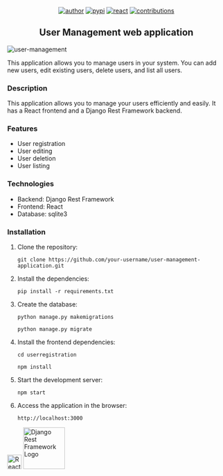 <p align="center">
  <a href="https://www.linkedin.com/in/brunoopetri"><img src="https://img.shields.io/badge/author-brunoopetri-red.svg" alt="author"></a>
  <a href="https://www.django-rest-framework.org/"><img src="https://img.shields.io/badge/pypi-v3.14.0-blue" alt="pypi"></a>
  <a href="https://react.dev/"><img src="https://img.shields.io/badge/react-%4018.2.0-blue" alt="react"></a>
  <a href="https://github.com/brunoopetri"><img src="https://img.shields.io/badge/contributions-welcome-brightgreen.svg?style=flat" alt="contributions"></a>
</p>


<h2 align="center">User Management web application</h2>

![user-management](https://github.com/brunoopetri/user-management-application/assets/98756562/262927aa-60d7-4d62-947c-a4ab6083eed2)


This application allows you to manage users in your system. You can add new users, edit existing users, delete users, and list all users.


### Description

  This application allows you to manage your users efficiently and easily.
  It has a React frontend and a Django Rest Framework backend.

### Features

* User registration
* User editing
* User deletion
* User listing

### Technologies

* Backend: Django Rest Framework
* Frontend: React
* Database: sqlite3

### Installation


1. Clone the repository:

       git clone https://github.com/your-username/user-management-application.git


2. Install the dependencies:

       pip install -r requirements.txt

3. Create the database:

       python manage.py makemigrations

       python manage.py migrate

4. Install the frontend dependencies:

       cd userregistration

       npm install

5. Start the development server:

       npm start

6. Access the application in the browser:

       http://localhost:3000


   <p align="center">
<a href="https://react.dev/" target="_blank"><img src="" width="33" alt="React Logo"></a>
<a href="https://www.django-rest-framework.org/" target="_blank"><img src="" width="96" alt="Django Rest Framework Logo"></a>
</p>


